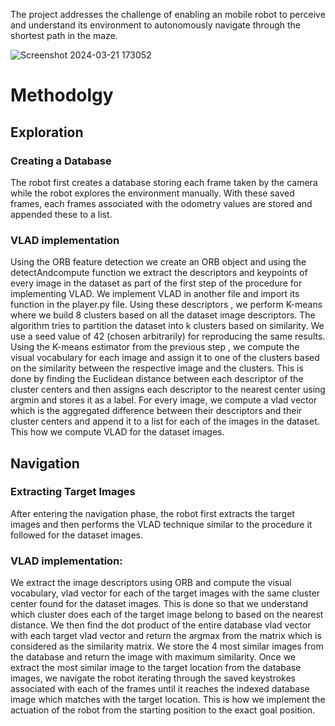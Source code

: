 The project addresses the challenge of enabling an mobile robot to perceive and understand its environment to autonomously navigate through the shortest path in the maze.

![Screenshot 2024-03-21 173052](https://github.com/AabidPatel/monocular_perception/assets/73630123/d76ddb78-e35c-40ee-8d68-68859f9a6f47)

# Methodolgy

## Exploration

### Creating a Database
The robot first creates a database storing each frame taken by the camera while the robot explores the environment manually. With these saved frames, each frames associated with the odometry values are stored and appended these to a list.

### VLAD implementation

Using the ORB feature detection we create an ORB object and using the  detectAndcompute function we extract the descriptors and keypoints of every image in the dataset as part of the first step of the procedure for implementing VLAD. We implement VLAD in another file and import its function in the player.py file. Using these descriptors , we perform K-means where we build 8 clusters based on all the dataset image descriptors. The algorithm tries to partition the dataset into k clusters based on similarity. We use a seed value of 42 (chosen arbitrarily) for reproducing the same results. Using the K-means estimator from the previous step , we compute the visual vocabulary for each image and assign it to one of the clusters based on the similarity between the respective image and the clusters.  This is done by finding the Euclidean distance between each descriptor of the cluster centers and then assigns each descriptor to the nearest center using argmin and stores it as a label. For every image, we compute a vlad vector which is the aggregated difference between their descriptors and their cluster centers and append it to a list for each of the images in the dataset. This how we compute VLAD for the dataset images.


## Navigation

### Extracting Target Images

After entering the navigation phase, the robot first extracts the target images and then performs the VLAD technique similar to the procedure it followed for the dataset images.

### VLAD implementation:

We extract the image descriptors using ORB and compute the visual vocabulary, vlad vector for each of the target images with the same cluster center found for the dataset images. This is done so that we understand which cluster does each of the target image belong to based on the nearest distance. We then find the dot product of the entire database vlad vector with each target vlad vector and return the argmax from the matrix which is considered as the similarity matrix. We store the 4 most  similar images from the database and return the image with maximum similarity. Once we extract the most similar image to the target location from the database images, we navigate the robot iterating through the saved keystrokes associated with each of the frames until it reaches the indexed database image which matches with the target location. This is how we implement the actuation of the robot from the starting position to the exact goal position.



